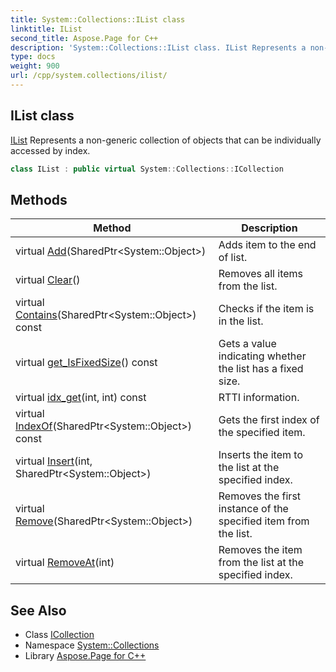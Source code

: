 ```yaml
---
title: System::Collections::IList class
linktitle: IList
second_title: Aspose.Page for C++
description: 'System::Collections::IList class. IList Represents a non-generic collection of objects that can be individually accessed by index in C++.'
type: docs
weight: 900
url: /cpp/system.collections/ilist/
---
```

## IList class


[IList](./) Represents a non-generic collection of objects that can be individually accessed by index.

```cpp
class IList : public virtual System::Collections::ICollection
```

## Methods

| Method | Description |
| --- | --- |
| virtual [Add](./add/)(SharedPtr\<System::Object\>) | Adds item to the end of list. |
| virtual [Clear](./clear/)() | Removes all items from the list. |
| virtual [Contains](./contains/)(SharedPtr\<System::Object\>) const | Checks if the item is in the list. |
| virtual [get_IsFixedSize](./get_isfixedsize/)() const | Gets a value indicating whether the list has a fixed size. |
| virtual [idx_get](./idx_get/)(int, int) const | RTTI information. |
| virtual [IndexOf](./indexof/)(SharedPtr\<System::Object\>) const | Gets the first index of the specified item. |
| virtual [Insert](./insert/)(int, SharedPtr\<System::Object\>) | Inserts the item to the list at the specified index. |
| virtual [Remove](./remove/)(SharedPtr\<System::Object\>) | Removes the first instance of the specified item from the list. |
| virtual [RemoveAt](./removeat/)(int) | Removes the item from the list at the specified index. |
## See Also

* Class [ICollection](../icollection/)
* Namespace [System::Collections](../)
* Library [Aspose.Page for C++](../../)
